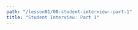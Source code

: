 ```yaml
---
path: "/lesson01/08-student-interview--part-1"
title: "Student Interview: Part 1"
---
```


<youtube id="oFj9130Lxeo"></youtube>
